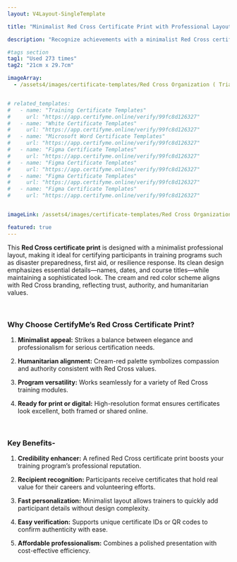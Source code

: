```yaml
---
layout: V4Layout-SingleTemplate

title: "Minimalist Red Cross Certificate Print with Professional Layout"

description: "Recognize achievements with a minimalist Red Cross certificate print featuring a clean, professional layout. Designed for disaster preparedness and humanitarian training, this template blends simplicity, credibility, and quick verification."

#tags section
tag1: "Used 273 times"
tag2: "21cm x 29.7cm"

imageArray:
  - /assets4/images/certificate-templates/Red Cross Organization ( Trial ) (5).png


# related_templates:
#   - name: "Training Certificate Templates"
#     url: "https://app.certifyme.online/verify/99fc8d126327"
#   - name: "White Certificate Templates"
#     url: "https://app.certifyme.online/verify/99fc8d126327"
#   - name: "Microsoft Word Certificate Templates"
#     url: "https://app.certifyme.online/verify/99fc8d126327"
#   - name: "Figma Certificate Templates"
#     url: "https://app.certifyme.online/verify/99fc8d126327"  
#   - name: "Figma Certificate Templates"
#     url: "https://app.certifyme.online/verify/99fc8d126327"  
#   - name: "Figma Certificate Templates"
#     url: "https://app.certifyme.online/verify/99fc8d126327"  
#   - name: "Figma Certificate Templates"
#     url: "https://app.certifyme.online/verify/99fc8d126327"        


imageLink: /assets4/images/certificate-templates/Red Cross Organization ( Trial ) (5).png

featured: true
---
```


This **Red Cross certificate print** is designed with a minimalist professional layout, making it ideal for certifying participants in training programs such as disaster preparedness, first aid, or resilience response. Its clean design emphasizes essential details—names, dates, and course titles—while maintaining a sophisticated look. The cream and red color scheme aligns with Red Cross branding, reflecting trust, authority, and humanitarian values.

<br>

### Why Choose CertifyMe’s Red Cross Certificate Print?

1. **Minimalist appeal:** Strikes a balance between elegance and professionalism for serious certification needs.

1. **Humanitarian alignment:** Cream-red palette symbolizes compassion and authority consistent with Red Cross values.

1. **Program versatility:** Works seamlessly for a variety of Red Cross training modules.

1. **Ready for print or digital:** High-resolution format ensures certificates look excellent, both framed or shared online.

<br>

### Key Benefits-

1. **Credibility enhancer:** A refined Red Cross certificate print boosts your training program’s professional reputation.

1. **Recipient recognition:** Participants receive certificates that hold real value for their careers and volunteering efforts.

1. **Fast personalization:** Minimalist layout allows trainers to quickly add participant details without design complexity.

1. **Easy verification:** Supports unique certificate IDs or QR codes to confirm authenticity with ease.

1. **Affordable professionalism:** Combines a polished presentation with cost-effective efficiency.
